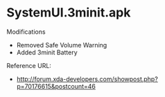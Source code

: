 # SystemUI.3minit.apk

Modifications

- Removed Safe Volume Warning
- Added 3minit Battery

Reference URL:

- http://forum.xda-developers.com/showpost.php?p=70176615&postcount=46
